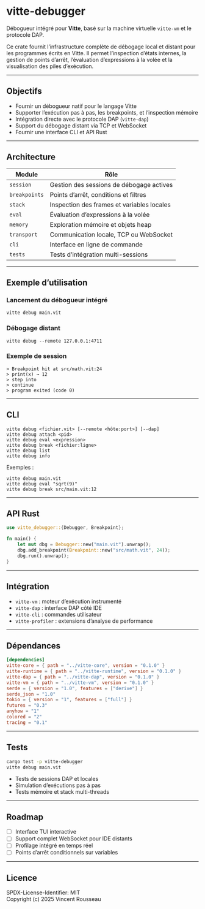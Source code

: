 

# vitte-debugger

Débogueur intégré pour **Vitte**, basé sur la machine virtuelle `vitte-vm` et le protocole DAP.

Ce crate fournit l’infrastructure complète de débogage local et distant pour les programmes écrits en Vitte. Il permet l’inspection d’états internes, la gestion de points d’arrêt, l’évaluation d’expressions à la volée et la visualisation des piles d’exécution.

---

## Objectifs

- Fournir un débogueur natif pour le langage Vitte  
- Supporter l’exécution pas à pas, les breakpoints, et l’inspection mémoire  
- Intégration directe avec le protocole DAP (`vitte-dap`)  
- Support du débogage distant via TCP et WebSocket  
- Fournir une interface CLI et API Rust  

---

## Architecture

| Module        | Rôle |
|----------------|------|
| `session`      | Gestion des sessions de débogage actives |
| `breakpoints`  | Points d’arrêt, conditions et filtres |
| `stack`        | Inspection des frames et variables locales |
| `eval`         | Évaluation d’expressions à la volée |
| `memory`       | Exploration mémoire et objets heap |
| `transport`    | Communication locale, TCP ou WebSocket |
| `cli`          | Interface en ligne de commande |
| `tests`        | Tests d’intégration multi-sessions |

---

## Exemple d’utilisation

### Lancement du débogueur intégré

```
vitte debug main.vit
```

### Débogage distant

```
vitte debug --remote 127.0.0.1:4711
```

### Exemple de session
```
> Breakpoint hit at src/math.vit:24
> print(x) → 12
> step into
> continue
> program exited (code 0)
```

---

## CLI

```
vitte debug <fichier.vit> [--remote <hôte:port>] [--dap]
vitte debug attach <pid>
vitte debug eval <expression>
vitte debug break <fichier:ligne>
vitte debug list
vitte debug info
```

Exemples :
```
vitte debug main.vit
vitte debug eval "sqrt(9)"
vitte debug break src/main.vit:12
```

---

## API Rust

```rust
use vitte_debugger::{Debugger, Breakpoint};

fn main() {
    let mut dbg = Debugger::new("main.vit").unwrap();
    dbg.add_breakpoint(Breakpoint::new("src/math.vit", 24));
    dbg.run().unwrap();
}
```

---

## Intégration

- `vitte-vm` : moteur d’exécution instrumenté  
- `vitte-dap` : interface DAP côté IDE  
- `vitte-cli` : commandes utilisateur  
- `vitte-profiler` : extensions d’analyse de performance  

---

## Dépendances

```toml
[dependencies]
vitte-core = { path = "../vitte-core", version = "0.1.0" }
vitte-runtime = { path = "../vitte-runtime", version = "0.1.0" }
vitte-dap = { path = "../vitte-dap", version = "0.1.0" }
vitte-vm = { path = "../vitte-vm", version = "0.1.0" }
serde = { version = "1.0", features = ["derive"] }
serde_json = "1.0"
tokio = { version = "1", features = ["full"] }
futures = "0.3"
anyhow = "1"
colored = "2"
tracing = "0.1"
```

---

## Tests

```bash
cargo test -p vitte-debugger
vitte debug main.vit
```

- Tests de sessions DAP et locales  
- Simulation d’exécutions pas à pas  
- Tests mémoire et stack multi-threads  

---

## Roadmap

- [ ] Interface TUI interactive  
- [ ] Support complet WebSocket pour IDE distants  
- [ ] Profilage intégré en temps réel  
- [ ] Points d’arrêt conditionnels sur variables  

---

## Licence

SPDX-License-Identifier: MIT  
Copyright (c) 2025 Vincent Rousseau
